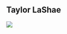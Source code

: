 ## Taylor LaShae

<img src="https://64.media.tumblr.com/d2e3bd17830c2d518deb70b292a58c0a/c1f43d8c642c96e5-5d/s1280x1920/3f5a0223a29c207404ae3dd0beaf19c89b105146.jpg">
